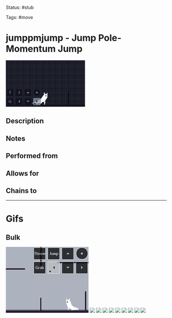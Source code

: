Status: #stub

Tags: #move

# jumppmjump - Jump Pole-Momentum Jump
<img src=https://raw.githubusercontent.com/LauraHannah44/Rain-World-Movement/main/Files/jumppmjump_header.gif>

## Description


## Notes


## Performed from


## Allows for


## Chains to


___
# Gifs
## Bulk
<img src=https://raw.githubusercontent.com/LauraHannah44/Rain-World-Movement/main/Files/jumppmjump_0.gif>

<img src=https://raw.githubusercontent.com/LauraHannah44/Rain-World-Movement/main/Files/jumppmjump_1.gif>

<img src=https://raw.githubusercontent.com/LauraHannah44/Rain-World-Movement/main/Files/jumppmjump_2.gif>

<img src=https://raw.githubusercontent.com/LauraHannah44/Rain-World-Movement/main/Files/jumppmjump_3.gif>

<img src=https://raw.githubusercontent.com/LauraHannah44/Rain-World-Movement/main/Files/jumppmjump_4.gif>

<img src=https://raw.githubusercontent.com/LauraHannah44/Rain-World-Movement/main/Files/jumppmjump_5.gif>

<img src=https://raw.githubusercontent.com/LauraHannah44/Rain-World-Movement/main/Files/jumppmjump_6.gif>

<img src=https://raw.githubusercontent.com/LauraHannah44/Rain-World-Movement/main/Files/jumppmjump_7.gif>

<img src=https://raw.githubusercontent.com/LauraHannah44/Rain-World-Movement/main/Files/jumppmjump_8.gif>

<img src=https://raw.githubusercontent.com/LauraHannah44/Rain-World-Movement/main/Files/jumppmjump_9.gif>
